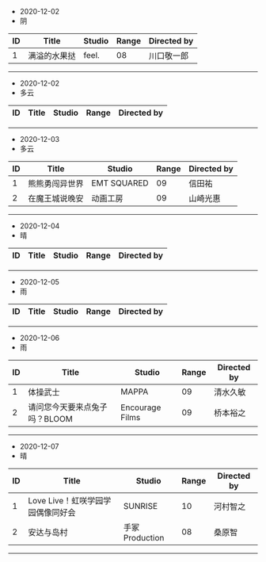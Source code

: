 - 2020-12-02
- 阴

ID|Title|Studio|Range|Directed by
---|---|---|---|---
1|满溢的水果挞|feel.|08|川口敬一郎

> 
---
- 2020-12-02
- 多云

ID|Title|Studio|Range|Directed by
---|---|---|---|---

> 
---
- 2020-12-03
- 多云

ID|Title|Studio|Range|Directed by
---|---|---|---|---
1|熊熊勇闯异世界|EMT SQUARED|09|信田祐
2|在魔王城说晚安|动画工房|09|山崎光惠

> 
---
- 2020-12-04
- 晴

ID|Title|Studio|Range|Directed by
---|---|---|---|---

> 
---
- 2020-12-05
- 雨

ID|Title|Studio|Range|Directed by
---|---|---|---|---

> 
---
- 2020-12-06
- 雨

ID|Title|Studio|Range|Directed by
---|---|---|---|---
1|体操武士|MAPPA|09|清水久敏
2|请问您今天要来点兔子吗？BLOOM|Encourage Films|09|桥本裕之

> 
---
- 2020-12-07
- 晴

ID|Title|Studio|Range|Directed by
---|---|---|---|---
1|Love Live！虹咲学园学园偶像同好会|SUNRISE|10|河村智之
2|安达与岛村|手冢Production|08|桑原智

> 
---
